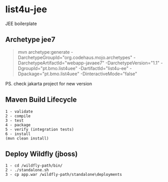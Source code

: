 # list4u-jee
JEE boilerplate

## Archetype jee7

> mvn archetype:generate -DarchetypeGroupId="org.codehaus.mojo.archetypes" -DarchetypeArtifactId="webapp-javaee7" -DarchetypeVersion="1.1" -DgroupId="pt.bmo.list4uee" -DartifactId="list4u-ee" -Dpackage="pt.bmo.list4uee" -DinteractiveMode="false"

PS. check jakarta project for new version

## Maven Build Lifecycle

    1 - validate
    2 - compile
    3 - test
    4 - package
    5 - verify (integration tests)
    6 - install 
    (mvn clean install)

## Deploy Wildfly (jboss)

    1 - cd /wildfly-path/bin/
    2 - ./standalone.sh 
    3 - cp app.war /wildfly-path/standalone\deployments
